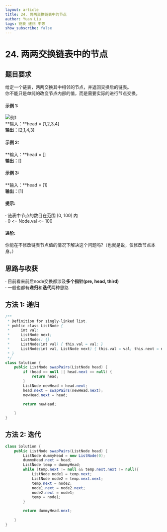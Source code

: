 ```yaml
---
layout: article
title: 24. 两两交换链表中的节点
author: Yuan Liu
tags: 链表 递归 中等
show_subscribe: false
---
```


# 24. 两两交换链表中的节点

## 题目要求
给定一个链表，两两交换其中相邻的节点，并返回交换后的链表。  
你不能只是单纯的改变节点内部的值，而是需要实际的进行节点交换。  
 
#### 示例 1:  
![例1](https://assets.leetcode.com/uploads/2020/10/03/swap_ex1.jpg)  
**输入：**head = [1,2,3,4]  
**输出：**[2,1,4,3]  
#### 示例 2:  
**输入：**head = []  
**输出：**[]  
#### 示例 3:  
**输入：**head = [1]  
**输出：**[1]  
  
  
  
#### 提示:   
· 链表中节点的数目在范围 [0, 100] 内  
· 0 <= Node.val <= 100  
  
#### 进阶:  
你能在不修改链表节点值的情况下解决这个问题吗?（也就是说，仅修改节点本身。）  

## 思路与收获
· 目前看来前后node交换都涉及**多个指针(pre, head, third)**  
· 一般也都有**递归**和**迭代**两种思路

## 方法 1: 递归
```java
/**
 * Definition for singly-linked list.
 * public class ListNode {
 *     int val;
 *     ListNode next;
 *     ListNode() {}
 *     ListNode(int val) { this.val = val; }
 *     ListNode(int val, ListNode next) { this.val = val; this.next = next; }
 * }
 */
class Solution {
    public ListNode swapPairs(ListNode head) {
        if (head == null || head.next == null) {
            return head;
        }
        ListNode newHead = head.next;
        head.next = swapPairs(newHead.next);
        newHead.next = head;

        return newHead;
        
    }
}
```  
## 方法 2: 迭代
```java
class Solution {
    public ListNode swapPairs(ListNode head) {
        ListNode dummyHead = new ListNode(0);
        dummyHead.next = head;
        ListNode temp = dummyHead;
        while (temp.next != null && temp.next.next != null){
            ListNode node1 = temp.next;
            ListNode node2 = temp.next.next;
            temp.next = node2;
            node1.next = node2.next;
            node2.next = node1;
            temp = node1;
        }

        return dummyHead.next;
        
    }
}
```





